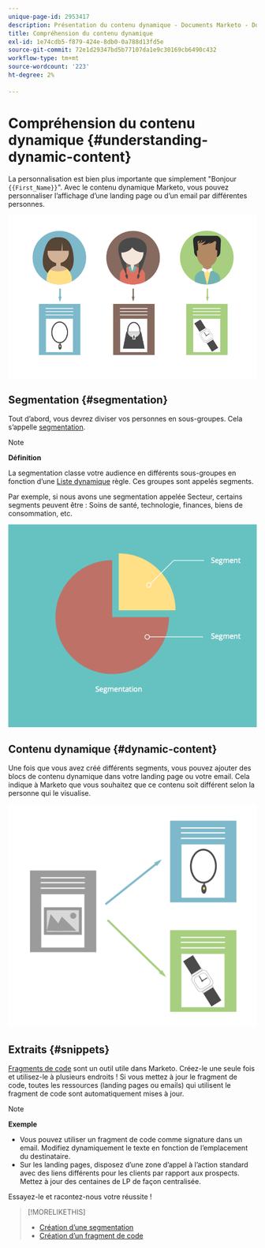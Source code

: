 ```yaml
---
unique-page-id: 2953417
description: Présentation du contenu dynamique - Documents Marketo - Documentation du produit
title: Compréhension du contenu dynamique
exl-id: 1e74cdb5-f879-424e-8db0-0a788d13fd5e
source-git-commit: 72e1d29347bd5b77107da1e9c30169cb6490c432
workflow-type: tm+mt
source-wordcount: '223'
ht-degree: 2%

---
```


# Compréhension du contenu dynamique {#understanding-dynamic-content}

La personnalisation est bien plus importante que simplement &quot;Bonjour `{{First_Name}}`&quot;. Avec le contenu dynamique Marketo, vous pouvez personnaliser l’affichage d’une landing page ou d’un email par différentes personnes.

![](assets/artboard-1.png)

## Segmentation {#segmentation}

Tout d’abord, vous devrez diviser vos personnes en sous-groupes. Cela s’appelle [segmentation](/help/marketo/product-docs/personalization/segmentation-and-snippets/segmentation/create-a-segmentation.md).

>[!NOTE]
>
>**Définition**
>
>La segmentation classe votre audience en différents sous-groupes en fonction d’une [Liste dynamique](/help/marketo/product-docs/core-marketo-concepts/smart-campaigns/understanding-smart-campaigns.md) règle. Ces groupes sont appelés segments.

Par exemple, si nous avons une segmentation appelée Secteur, certains segments peuvent être : Soins de santé, technologie, finances, biens de consommation, etc.

![](assets/artboard-2.png)

## Contenu dynamique {#dynamic-content}

Une fois que vous avez créé différents segments, vous pouvez ajouter des blocs de contenu dynamique dans votre landing page ou votre email. Cela indique à Marketo que vous souhaitez que ce contenu soit différent selon la personne qui le visualise.

![](assets/artboard-3.png)

## Extraits {#snippets}

[Fragments de code](/help/marketo/product-docs/personalization/segmentation-and-snippets/snippets/create-a-snippet.md) sont un outil utile dans Marketo. Créez-le une seule fois et utilisez-le à plusieurs endroits ! Si vous mettez à jour le fragment de code, toutes les ressources (landing pages ou emails) qui utilisent le fragment de code sont automatiquement mises à jour.

>[!NOTE]
>
>**Exemple**
>
>* Vous pouvez utiliser un fragment de code comme signature dans un email. Modifiez dynamiquement le texte en fonction de l’emplacement du destinataire.
>* Sur les landing pages, disposez d’une zone d’appel à l’action standard avec des liens différents pour les clients par rapport aux prospects. Mettez à jour des centaines de LP de façon centralisée.


Essayez-le et racontez-nous votre réussite !

>[!MORELIKETHIS]
>
>* [Création d’une segmentation](/help/marketo/product-docs/personalization/segmentation-and-snippets/segmentation/create-a-segmentation.md)
>* [Création d’un fragment de code](/help/marketo/product-docs/personalization/segmentation-and-snippets/snippets/create-a-snippet.md)

